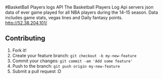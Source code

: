 #BasketBall Players logs API 
The Basketball Players Log Api servers json data of ever game played for all NBA players during the 14-15 season. Data includes game stats, vegas lines and Daily fantasy points. http://52.38.204.101/ 

## Contributing 
1. Fork it!
2. Create your feature branch: `git checkout -b my-new-feature`
3. Commit your changes: `git commit -am 'Add some feature'`
4. Push to the branch: `git push origin my-new-feature`
5. Submit a pull request :D

